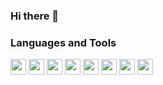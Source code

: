 ### Hi there 👋

<!--
**devictgit/devictgit** is a ✨ _special_ ✨ repository because its `README.md` (this file) appears on your GitHub profile.

Here are some ideas to get you started:

- 🔭 I’m currently working on ...
- 🌱 I’m currently learning ...
- 👯 I’m looking to collaborate on ...
- 🤔 I’m looking for help with ...
- 💬 Ask me about ...
- 📫 How to reach me: ...
- 😄 Pronouns: ...
- ⚡ Fun fact: ...
-->
### Languages and Tools
<div display="flex" justify-content="space-around">
 <img align="center" width="25px" src="https://cdn.jsdelivr.net/gh/devicons/devicon/icons/jetbrains/jetbrains-original.svg" />
 <img align="center" width="25px" src="https://cdn.jsdelivr.net/gh/devicons/devicon/icons/vscode/vscode-original-wordmark.svg" />
 <img align="center" width="25px" src="https://cdn.jsdelivr.net/gh/devicons/devicon/icons/python/python-original-wordmark.svg" />
 <img align="center" width="25px" src="https://cdn.jsdelivr.net/gh/devicons/devicon/icons/cplusplus/cplusplus-original.svg" />
 <img align="center" width="25px" src="https://cdn.jsdelivr.net/gh/devicons/devicon/icons/javascript/javascript-original.svg" />
 <img align="center" width="25px" src="https://cdn.jsdelivr.net/gh/devicons/devicon/icons/vuejs/vuejs-original-wordmark.svg" />
 <img align="center" width="25px" src="https://cdn.jsdelivr.net/gh/devicons/devicon/icons/html5/html5-original-wordmark.svg" />
 <img align="center" width="25px" src="https://cdn.jsdelivr.net/gh/devicons/devicon/icons/css3/css3-original-wordmark.svg" />
<div>

